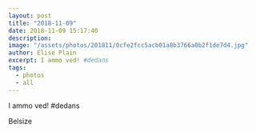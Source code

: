 ```yaml
---
layout: post
title: "2018-11-09"
date: 2018-11-09 15:17:40
description: 
image: "/assets/photos/201811/0cfe2fcc5acb01a8b3766a0b2f1de7d4.jpg"
author: Elise Plain
excerpt: I ammo ved! #dedans
tags: 
  - photos
  - all
---
```


I ammo ved! #dedans
<p></p>
Belsize